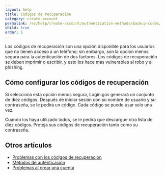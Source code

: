 ```yaml
---
layout: help
title: Códigos de recuperación
category: create-account
permalink: /es/help/create-account/authentication-methods/backup-codes/
child: true
order: 5
---
```


Los códigos de recuperación son una opción disponible para los usuarios que no tienen acceso a un teléfono; sin embargo, son la opción menos segura para la autenticación de dos factores. Los códigos de recuperación se deben imprimir o escribir, y esto los hace más vulnerables al robo y al phishing.

## Cómo configurar los códigos de recuperación

Si selecciona esta opción menos segura, Login.gov generará un conjunto de diez códigos. Después de iniciar sesión con su nombre de usuario y su contraseña, se le pedirá un código. Cada código se puede usar solo una vez.

Cuando los haya utilizado todos, se le pedirá que descargue otra lista de diez códigos. Proteja sus códigos de recuperación tanto como su contraseña.

## Otros artículos

* [Problemas con los códigos de recuperación](/es/help/trouble-signing-in/authentication/issues-with-backup-codes/)
* [Métodos de autenticación](/es/help/create-account/authentication-methods/)
* [Problemas al crear una cuenta](/es/help/create-account/issues-creating-an-account/)
